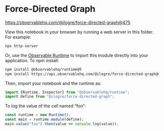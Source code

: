 # Force-Directed Graph

https://observablehq.com/@ilogre/force-directed-graph@475

View this notebook in your browser by running a web server in this folder. For
example:

~~~sh
npx http-server
~~~

Or, use the [Observable Runtime](https://github.com/observablehq/runtime) to
import this module directly into your application. To npm install:

~~~sh
npm install @observablehq/runtime@5
npm install https://api.observablehq.com/@ilogre/force-directed-graph@475.tgz?v=3
~~~

Then, import your notebook and the runtime as:

~~~js
import {Runtime, Inspector} from "@observablehq/runtime";
import define from "@ilogre/force-directed-graph";
~~~

To log the value of the cell named “foo”:

~~~js
const runtime = new Runtime();
const main = runtime.module(define);
main.value("foo").then(value => console.log(value));
~~~
